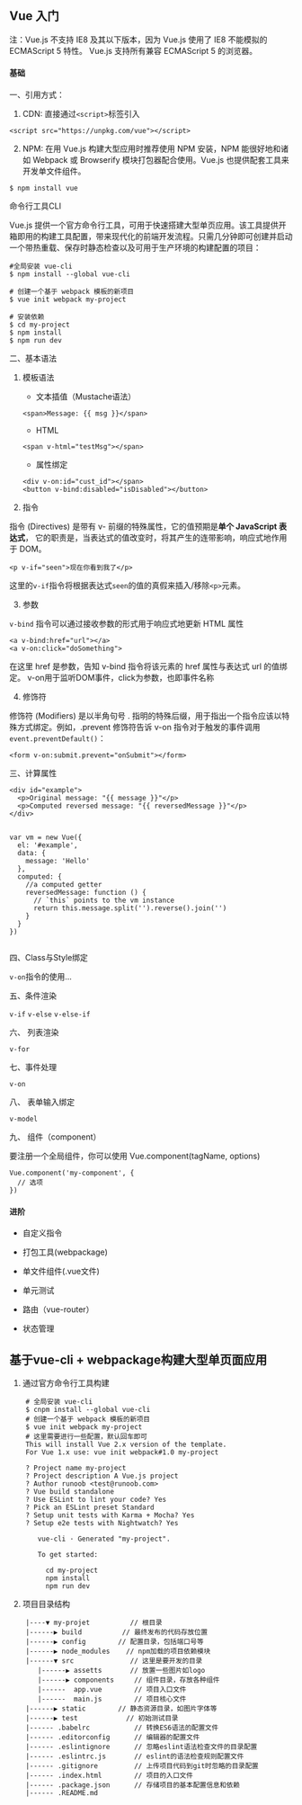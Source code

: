## Vue 入门


注：Vue.js 不支持 IE8 及其以下版本，因为 Vue.js 使用了 IE8 不能模拟的 ECMAScript 5 特性。
Vue.js 支持所有兼容 ECMAScript 5 的浏览器。

#### 基础

一、引用方式：

1. CDN: 直接通过`<script>`标签引入

```
<script src="https://unpkg.com/vue"></script>
```

2. NPM: 在用 Vue.js 构建大型应用时推荐使用 NPM 安装，NPM 能很好地和诸如 Webpack 或 Browserify 模块打包器配合使用。Vue.js 也提供配套工具来开发单文件组件。

```
$ npm install vue
```

命令行工具CLI

Vue.js 提供一个官方命令行工具，可用于快速搭建大型单页应用。该工具提供开箱即用的构建工具配置，带来现代化的前端开发流程。只需几分钟即可创建并启动一个带热重载、保存时静态检查以及可用于生产环境的构建配置的项目：

```
#全局安装 vue-cli
$ npm install --global vue-cli

# 创建一个基于 webpack 模板的新项目
$ vue init webpack my-project

# 安装依赖
$ cd my-project
$ npm install
$ npm run dev
```

二、基本语法

1. 模板语法
	* 文本插值（Mustache语法）
	
	```
    <span>Message: {{ msg }}</span>
    ```
    
	* HTML
	
	```
    <span v-html="testMsg"></span>
    ```
    
	* 属性绑定
	
	```
    <div v-on:id="cust_id"></span>
    <button v-bind:disabled="isDisabled"></button>
    ```

2. 指令

指令 (Directives) 是带有 v- 前缀的特殊属性，它的值预期是**单个 JavaScript 表达式**， 它的职责是，当表达式的值改变时，将其产生的连带影响，响应式地作用于 DOM。

```
<p v-if="seen">现在你看到我了</p>
```

这里的`v-if`指令将根据表达式`seen`的值的真假来插入/移除`<p>`元素。

3. 参数

`v-bind` 指令可以通过接收参数的形式用于响应式地更新 HTML 属性
```
<a v-bind:href="url"></a>
<a v-on:click="doSomething">
```

在这里 href 是参数，告知 v-bind 指令将该元素的 href 属性与表达式 url 的值绑定。
v-on用于监听DOM事件，click为参数，也即事件名称

4. 修饰符

修饰符 (Modifiers) 是以半角句号 . 指明的特殊后缀，用于指出一个指令应该以特殊方式绑定。例如，.prevent 修饰符告诉 v-on 指令对于触发的事件调用`event.preventDefault()`：

```
<form v-on:submit.prevent="onSubmit"></form>
```


三、计算属性

```
<div id="example">
  <p>Original message: "{{ message }}"</p>
  <p>Computed reversed message: "{{ reversedMessage }}"</p>
</div>


var vm = new Vue({
  el: '#example',
  data: {
    message: 'Hello'
  },
  computed: {
	//a computed getter
    reversedMessage: function () {
      // `this` points to the vm instance
      return this.message.split('').reverse().join('')
    }
  }
})


```


四、Class与Style绑定

`v-on`指令的使用...


五、条件渲染

`v-if`
`v-else`
`v-else-if`

六、 列表渲染

`v-for`

七、事件处理

`v-on`

八、 表单输入绑定

`v-model`

九、 组件（component）

要注册一个全局组件，你可以使用 Vue.component(tagName, options)

```
Vue.component('my-component', {
  // 选项
})
```

#### 进阶

* 自定义指令

* 打包工具(webpackage)

* 单文件组件(.vue文件)

* 单元测试

* 路由（vue-router）

* 状态管理


## 基于vue-cli + webpackage构建大型单页面应用

1. 通过官方命令行工具构建

```
    # 全局安装 vue-cli
    $ cnpm install --global vue-cli
    # 创建一个基于 webpack 模板的新项目
    $ vue init webpack my-project
    # 这里需要进行一些配置，默认回车即可
    This will install Vue 2.x version of the template.
    For Vue 1.x use: vue init webpack#1.0 my-project

    ? Project name my-project
    ? Project description A Vue.js project
    ? Author runoob <test@runoob.com>
    ? Vue build standalone
    ? Use ESLint to lint your code? Yes
    ? Pick an ESLint preset Standard
    ? Setup unit tests with Karma + Mocha? Yes
    ? Setup e2e tests with Nightwatch? Yes

       vue-cli · Generated "my-project".

       To get started:

         cd my-project
         npm install
         npm run dev
```

2. 项目目录结构

```
    |----▼ my-projet 		  // 根目录
    |------▶ build			// 最终发布的代码存放位置
    |------▶ config		   // 配置目录，包括端口号等
    |------▶ node_modules	 // npm加载的项目依赖模块
    |------▼ src			  // 这里是要开发的目录
       |------▶ assetts		  // 放置一些图片如logo
       |------▶ components	   // 组件目录，存放各种组件
       |------  app.vue		   // 项目入口文件
       |------  main.js		   // 项目核心文件
    |------▶ static		   // 静态资源目录，如图片字体等
    |------▶ test		     // 初始测试目录
    |------ .babelrc		   // 转换ES6语法的配置文件
    |------ .editorconfig      // 编辑器的配置文件
    |------ .eslintignore      // 忽略eslint语法检查文件的目录配置
    |------ .eslintrc.js       // eslint的语法检查规则配置文件
    |------ .gitignore         // 上传项目代码到git时忽略的目录配置
    |------ .index.html        // 项目的入口文件
    |------ .package.json      // 存储项目的基本配置信息和依赖
    |------ .README.md
```






